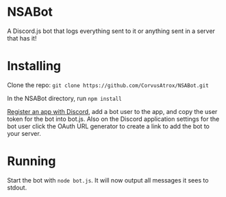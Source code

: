 # NSABot
A Discord.js bot that logs everything sent to it or anything sent in a server that has it!

# Installing

Clone the repo:
`git clone https://github.com/CorvusAtrox/NSABot.git`

In the NSABot directory, run `npm install`

[Register an app with Discord](https://discordapp.com/developers/applications/me/create), add a bot user to the app, and copy the user token for the bot into bot.js. Also on the Discord application settings for the bot user click the OAuth URL generator to create a link to add the bot to your server.

# Running
Start the bot with `node bot.js`. It will now output all messages it sees to stdout.
